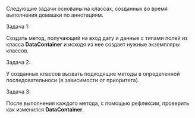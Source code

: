 Следующие задачи основаны на классах, созданных во время выполнения домашки по аннотациям.

Задача 1:

Создать метод, получающий на вход дату и данные с типами полей из класса **DataContainer** и исходя из нее создает нужные экземпляры классов.

Задача 2:

У созданных классов вызвать подходящие методы в определенной последовательноси (в зависимости от приоритета).

Задача 3:

После выполнения каждого метода, с помощью рефлексии, проверить как изменился **DataContainer**.